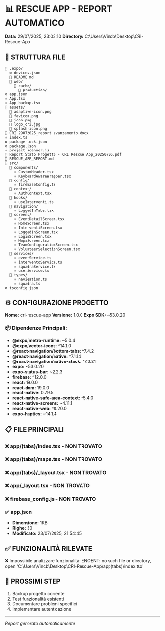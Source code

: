 # 📊 RESCUE APP - REPORT AUTOMATICO
**Data:** 29/07/2025, 23:03:10
**Directory:** C:\Users\Vincb\Desktop\CRI-Rescue-App

## 📁 STRUTTURA FILE
```
📁 .expo/
  ⚙️ devices.json
  📝 README.md
  📁 web/
    📁 cache/
      📁 production/
⚙️ app.json
⚛️ App.tsx
⚛️ App_backup.tsx
📁 assets/
  📄 adaptive-icon.png
  📄 favicon.png
  📄 icon.png
  📄 logo_cri.jpg
  📄 splash-icon.png
📄 CRI 29072025_report avanzamento.docx
⚛️ index.ts
⚙️ package-lock.json
⚙️ package.json
⚛️ project_scanner.js
📄 Report Stato Progetto - CRI Rescue App_20250726.pdf
📝 RESCUE_APP_REPORT.md
📁 src/
  📁 components/
    ⚛️ CustomHeader.tsx
    ⚛️ KeyboardAwareWrapper.tsx
  📁 config/
    ⚛️ firebaseConfig.ts
  📁 context/
    ⚛️ AuthContext.tsx
  📁 hooks/
    ⚛️ useInterventi.ts
  📁 navigation/
    ⚛️ LoggedInTabs.tsx
  📁 screens/
    ⚛️ EventDetailScreen.tsx
    ⚛️ HomeScreen.tsx
    ⚛️ InterventiScreen.tsx
    ⚛️ LoggedInScreen.tsx
    ⚛️ LoginScreen.tsx
    ⚛️ MapsScreen.tsx
    ⚛️ TeamConfigurationScreen.tsx
    ⚛️ VolunteerSelectionScreen.tsx
  📁 services/
    ⚛️ eventService.ts
    ⚛️ interventoService.ts
    ⚛️ squadraService.ts
    ⚛️ userService.ts
  📁 types/
    ⚛️ navigation.ts
    ⚛️ squadra.ts
⚙️ tsconfig.json
```

## ⚙️ CONFIGURAZIONE PROGETTO
**Nome:** cri-rescue-app
**Versione:** 1.0.0
**Expo SDK:** ~53.0.20

### 📦 Dipendenze Principali:
- **@expo/metro-runtime:** ~5.0.4
- **@expo/vector-icons:** ^14.1.0
- **@react-navigation/bottom-tabs:** ^7.4.2
- **@react-navigation/native:** ^7.1.14
- **@react-navigation/native-stack:** ^7.3.21
- **expo:** ~53.0.20
- **expo-status-bar:** ~2.2.3
- **firebase:** ^12.0.0
- **react:** 19.0.0
- **react-dom:** 19.0.0
- **react-native:** 0.79.5
- **react-native-safe-area-context:** ^5.4.0
- **react-native-screens:** ~4.11.1
- **react-native-web:** ^0.20.0
- **expo-haptics:** ~14.1.4

## 📋 FILE PRINCIPALI
### ❌ app/(tabs)/index.tsx - NON TROVATO

### ❌ app/(tabs)/maps.tsx - NON TROVATO

### ❌ app/(tabs)/_layout.tsx - NON TROVATO

### ❌ app/_layout.tsx - NON TROVATO

### ❌ firebase_config.js - NON TROVATO

### ✅ app.json
- **Dimensione:** 1KB
- **Righe:** 30
- **Modificato:** 23/07/2025, 21:54:45

## ✅ FUNZIONALITÀ RILEVATE
❌ Impossibile analizzare funzionalità: ENOENT: no such file or directory, open 'C:\Users\Vincb\Desktop\CRI-Rescue-App\app\(tabs)\index.tsx'

## 🚀 PROSSIMI STEP
1. Backup progetto corrente
2. Test funzionalità esistenti
3. Documentare problemi specifici
4. Implementare autenticazione

---
*Report generato automaticamente*